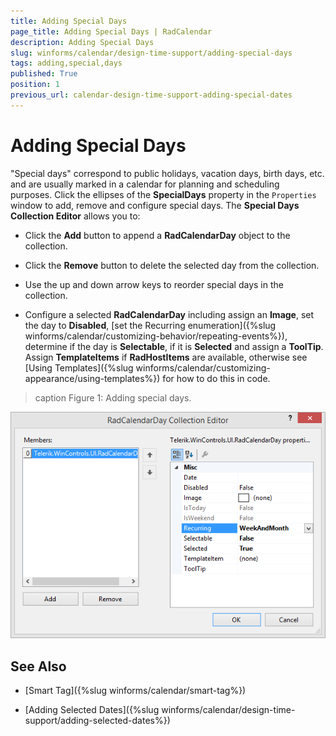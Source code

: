 ```yaml
---
title: Adding Special Days
page_title: Adding Special Days | RadCalendar
description: Adding Special Days
slug: winforms/calendar/design-time-support/adding-special-days
tags: adding,special,days
published: True
position: 1
previous_url: calendar-design-time-support-adding-special-dates
---
```


# Adding Special Days


"Special days" correspond to public holidays, vacation days, birth days, etc. and are usually marked in a calendar for planning and scheduling purposes. Click the ellipses of the __SpecialDays__ property in the `Properties` window to add, remove and configure special days. The __Special Days Collection Editor__ allows you to: 

* Click the __Add__ button to append a __RadCalendarDay__ object to the collection.
            

* Click the __Remove__ button to delete the selected day from the collection.
            

* Use the up and down arrow keys to reorder special days in the collection. 

* Configure a selected __RadCalendarDay__ including assign an __Image__, set the day to __Disabled__, [set the Recurring enumeration]({%slug winforms/calendar/customizing-behavior/repeating-events%}), determine if the day is __Selectable__, if it is __Selected__ and assign a __ToolTip__. Assign __TemplateItems__ if __RadHostItems__ are available, otherwise see [Using Templates]({%slug winforms/calendar/customizing-appearance/using-templates%}) for how to do this in code.

>caption Figure 1: Adding special days.

![calendar-design-time-support-adding-special-dates 001](images/calendar-design-time-support-adding-special-dates001.png)

## See Also

* [Smart Tag]({%slug winforms/calendar/smart-tag%})

* [Adding Selected Dates]({%slug winforms/calendar/design-time-support/adding-selected-dates%})
